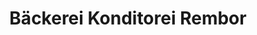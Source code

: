 ---
title: "Bäckerei Konditorei Rembor"
url: /lingenfeld/baeckerei-konditorei-rembor/
shop: Bäckerei
---